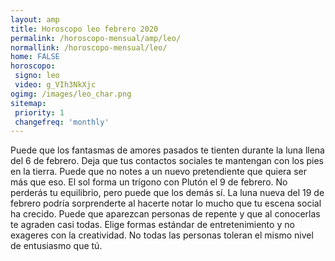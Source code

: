 ```yaml
---
layout: amp
title: Horoscopo leo febrero 2020 
permalink: /horoscopo-mensual/amp/leo/
normallink: /horoscopo-mensual/leo/
home: FALSE
horoscopo:
 signo: leo
 video: g_VIh3NkXjc
ogimg: /images/leo_char.png
sitemap:
 priority: 1
 changefreq: 'monthly'
---
```



Puede que los fantasmas de amores pasados te tienten durante la luna llena del 6 de febrero. Deja que tus contactos sociales te mantengan con los pies en la tierra. Puede que no notes a un nuevo pretendiente que quiera ser más que eso. El sol forma un trígono con Plutón el 9 de febrero. No perderás tu equilibrio, pero puede que los demás sí. La luna nueva del 19 de febrero podría sorprenderte al hacerte notar lo mucho que tu escena social ha crecido. Puede que aparezcan personas de repente y que al conocerlas te agraden casi todas. Elige formas estándar de entretenimiento y no exageres con la creatividad. No todas las personas toleran el mismo nivel de entusiasmo que tú. 